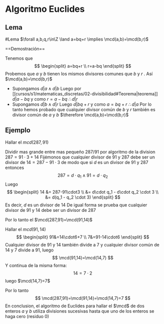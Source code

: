 # Algoritmo Euclides

## Lema

#Lema $\forall a,b,q,r\in\Z \land a=bq+r \implies \mcd(a,b)=\mcd(b,r)$

==Demostración==

Tenemos que 
$$
\begin{split}
a=bq+r \\
r=a-bq
\end{split}
$$
Probemos que $a$ y $b$ tienen los mismos divisores comunes que $b$ y $r$ . Así $\mcd(a,b)=\mcd(b,r)$
- Supongamos $d|a \land d|b$ Luego por [[cursos/s1/matematicas_discretas/02-divisibilidad#Teorema|teorema]] $d|a-bq$ y como $r=a-bq$
  $\therefore d|r$
- Supongamos $d|b\land d|r$ Luego $d|bq+r$ y como $a=bq+r$
  $\therefore d|a$ 
Por lo tanto hemos probado que cualquier divisor común de $b$ y $r$ también es divisor común de $a$ y $b$
$\therefore \mcd(a,b)=\mcd(b,r)$

## Ejemplo

Hallar el $mcd(287,91)$

Dividir mas grande entre mas pequeño  $287/91$ por algoritmo de la division $287=91\cdot 3+14$
Fijémonos que cualquier divisor de $91$ y $287$ debe ser un divisor de $14=287-91\cdot3$ de modo que si $d$ es un divisor de $91$ y $287$ entonces
$$
287=d\cdot q_1 \land 91 = d\cdot q_2
$$
Luego
$$
\begin{split}
14 &= 287-91\cdot3 \\
&= d\cdot q_1 - d\cdot q_2 \cdot 3 \\
&= d(q_1 - q_2 \cdot 3)
\end{split}
$$
Es decir, $d$ es un divisor de 14
De igual forma se prueba que cualquier divisor de $91$ y $14$ debe ser un divisor de $287$

Por lo tanto el $\mcd(287,91)=\mcd(91,14)$

Hallar el $mcd(91,14)$
$$
\begin{split}
91&=14\cdot6+7 \\
7&=91-14\cdot6
\end{split}
$$
Cualquier divisor de 91 y 14 también divide a 7 y cualquier divisor común de 14 y 7 divide a 91, luego
$$
\mcd(91,14)=\mcd(14,7)
$$
Y continua de la misma forma:
$$
14=7\cdot2
$$
luego $\mcd(14,7)=7$

Por lo tanto
$$
\mcd(287,91)=\mcd(91,14)=\mcd(14,7)=7
$$
En conclusion, el algoritmo de Euclides para hallar el $\mcd$ de dos enteros  $a$ y $b$ utiliza divisiones sucesivas hasta que uno de los enteros se haga cero (residuo $0$)